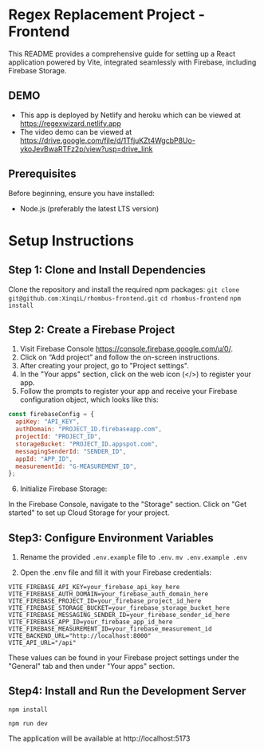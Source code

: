 # Regex Replacement Project - Frontend

This README provides a comprehensive guide for setting up a React application powered by Vite, integrated seamlessly with Firebase, including Firebase Storage.

## DEMO

- This app is deployed by Netlify and heroku which can be viewed at https://regexwizard.netlify.app
- The video demo can be viewed at https://drive.google.com/file/d/1TfjuKZt4WgcbP8Uo-ykoJevBwaRTFz2p/view?usp=drive_link

## Prerequisites

Before beginning, ensure you have installed:

- Node.js (preferably the latest LTS version)

# Setup Instructions

## Step 1: Clone and Install Dependencies

Clone the repository and install the required npm packages:
`git clone git@github.com:XinqiL/rhombus-frontend.git`
`cd rhombus-frontend`
`npm install`

## Step 2: Create a Firebase Project

1. Visit Firebase Console https://console.firebase.google.com/u/0/.
2. Click on “Add project” and follow the on-screen instructions.
3. After creating your project, go to "Project settings".
4. In the "Your apps" section, click on the web icon (</>) to register your app.
5. Follow the prompts to register your app and receive your Firebase configuration object, which looks like this:

```javascript
const firebaseConfig = {
  apiKey: "API_KEY",
  authDomain: "PROJECT_ID.firebaseapp.com",
  projectId: "PROJECT_ID",
  storageBucket: "PROJECT_ID.appspot.com",
  messagingSenderId: "SENDER_ID",
  appId: "APP_ID",
  measurementId: "G-MEASUREMENT_ID",
};
```

6. Initialize Firebase Storage:

In the Firebase Console, navigate to the "Storage" section.
Click on "Get started" to set up Cloud Storage for your project.

## Step3: Configure Environment Variables

1. Rename the provided `.env.example` file to `.env`.
   `mv .env.example .env`

2. Open the .env file and fill it with your Firebase credentials:

```
VITE_FIREBASE_API_KEY=your_firebase_api_key_here
VITE_FIREBASE_AUTH_DOMAIN=your_firebase_auth_domain_here
VITE_FIREBASE_PROJECT_ID=your_firebase_project_id_here
VITE_FIREBASE_STORAGE_BUCKET=your_firebase_storage_bucket_here
VITE_FIREBASE_MESSAGING_SENDER_ID=your_firebase_sender_id_here
VITE_FIREBASE_APP_ID=your_firebase_app_id_here
VITE_FIREBASE_MEASUREMENT_ID=your_firebase_measurement_id
VITE_BACKEND_URL="http://localhost:8000"
VITE_API_URL="/api"
```

These values can be found in your Firebase project settings under the "General" tab and then under "Your apps" section.

## Step4: Install and Run the Development Server

`npm install`

`npm run dev`

The application will be available at http://localhost:5173
